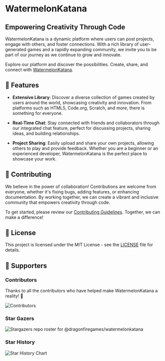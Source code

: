 # WatermelonKatana

## Empowering Creativity Through Code

WatermelonKatana is a dynamic platform where users can post projects, engage with others, and foster connections. With a rich library of user-generated games and a rapidly expanding community, we invite you to be part of our journey as we continue to grow and innovate.

Explore our platform and discover the possibilities. Create, share, and connect with [WatermelonKatana](https://watermelonkatana.com/).

## 🚀 Features

- **Extensive Library**: Discover a diverse collection of games created by users around the world, showcasing creativity and innovation. From platforms such as HTML5, Code.org, Scratch, and more, there is something for everyone.

- **Real-Time Chat**: Stay connected with friends and collaborators through our integrated chat feature, perfect for discussing projects, sharing ideas, and building relationships.

- **Project Sharing**: Easily upload and share your own projects, allowing others to play and provide feedback. Whether you are a beginner or an experienced developer, WatermelonKatana is the perfect place to showcase your work.

## 🤝 Contributing

We believe in the power of collaboration! Contributions are welcome from everyone, whether it's fixing bugs, adding features, or enhancing documentation. By working together, we can create a vibrant and inclusive community that empowers creativity through code.

To get started, please review our [Contributing Guidelines](CONTRIBUTING.md). Together, we can make a difference!

## 📜 License

This project is licensed under the MIT License - see the [LICENSE](LICENSE) file for details.

## 🌟 Supporters

### Contributors

Thanks to all the contributors who have helped make WatermelonKatana a reality! 🎉

![Contributors](https://contrib.rocks/image?repo=dragonfiregames/watermelonkatana)

### Star Gazers

![Stargazers repo roster for @dragonfiregames/watermelonkatana](https://reporoster.com/stars/dark/dragonfiregames/watermelonkatana)

### Star History

![Star History Chart](https://api.star-history.com/svg?repos=dragonfiregames/watermelonkatana&type=Date&theme=dark)